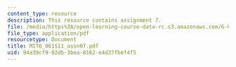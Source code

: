 ```yaml
---
content_type: resource
description: This resource contains assignment 7.
file: /media/https%3A/open-learning-course-data-rc.s3.amazonaws.com/6-061-introduction-to-electric-power-systems-spring-2011/94a39cf992db3bea8162e4d37fbef4f5_MIT6_061S11_assn07.pdf
file_type: application/pdf
resourcetype: Document
title: MIT6_061S11_assn07.pdf
uid: 94a39cf9-92db-3bea-8162-e4d37fbef4f5
---
```

